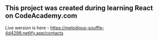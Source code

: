 ## This project was created during learning React on CodeAcademy.com

Live wersion is here - https://melodious-souffle-4d4298.netlify.app/contacts
